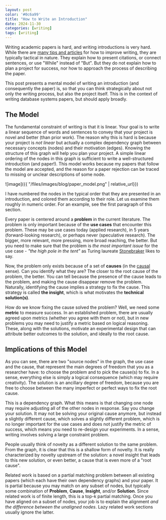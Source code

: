 ```yaml
---
layout: post
color: '#0c6a99'
title: "How to Write an Introduction"
date: 2024-11-30
categories: [writing]
tags: [writing]
---
```



Writing academic papers is hard, and writing introductions is very hard.
While there are [many tips and articles](https://github.com/researchsetup/researchsetup.github.io/wiki/communication#writing)
for how to improve writing, they are typically tactical in nature.   They explain how to present citations, or connect sentences, or use "While" instead of "But".   But they do not explain how to plan a project for success, nor how to approach the process of describing the paper.

This post presents a mental model of writing an introduction (and consequently the paper) is, so that you can think strategically about not only the writing process, but also the project itself.   This is in the context of writing database systems papers, but should apply broadly.


## The Model

The fundamental constraint of writing is that it is linear.   Your goal is to write a linear sequence of words and sentences to convey that your project is novel and better (than prior work).  The reason why this is hard is because your project is _not linear_ but actually a complex dependency graph between necessary concepts (nodes) and their motivation (edges).   Knowing the structure of this graph will help you plan your project.  A simple linear ordering of the nodes in this graph is sufficient to write a well-structured introduction (and paper!).   This model works because my papers that follow the model are accepted, and the reason for a paper rejection can be traced to missing or unclear descriptions of some node.

![image]({{ "/files/images/blog/paper_model.png" | relative_url}})

I have numbered the nodes in the typical order that they are presented in an introduction, and colored them according to their role.  Let us examine them roughly in numeric order.  For an example, see the first paragraph of this section. 

Every paper is centered around a **problem** in the current literature.  The problem is only important because of the **use cases** that encounter this problem.  These may be use cases today (applied research), in 5 years (forward-looking research), or perhaps never (speculative research).  The bigger, more relevant, more pressing, more broad reaching, the better.   But you need to make sure that the problem is _the most important issue_ for the use case - _"the high pole in the tent"_ as Turing laureate [Stonebraker](https://en.wikipedia.org/wiki/Michael_Stonebraker) likes to say.

Now, the problem only exists because of a set of **causes** (in the [causal](https://en.wikipedia.org/wiki/Causal_reasoning) sense).   Can you identify what they are?  The closer to the root cause of the problem, the better.  You can tell because the presence of the cause leads to the problem, and making the cause disappear remove the problem.   Naturally, identifying the cause implies a strategy to fix the cause.  This strategy is called **the insight**, which is what motivates the **technical solution(s)**.

How do we know fixing the cause solved the problem?   Well, we need some **metric** to measure success.   In an established problem, there are usually agreed upon metrics (whether you agree with them or not), but in new problems you may need to justify a metric based on logical reasoning.   These, along with the solutions, motivate an experimental design that can attribute better outcomes to the solution, and ideally to the root cause.

## Implications of this Model

As you can see, there are two "source nodes" in the graph, the use case and the cause, that represent the main degrees of freedom that you as a researcher have: to choose the problem and to pick the cause(s) to fix.  In a sense, everything else is simply a logical consequence (which may require creativity).   The solution is an ancillary degree of freedom, because you are free to choose between the many imperfect or perfect ways to fix the root cause.

This is a dependency graph.  What this means is that changing one node may require adjusting all of the other nodes in response.  Say you change your solution.  It may not be solving your original cause anymore, but instead a slightly different cause, which solves a slightly different problem, which is no longer important for the use cases and does not justify the metric of success, which means you need to re-design your experiments.     In a sense, writing involves solving a large constraint problem.

People usually think of novelty as a different solution to the same problem.  From the graph, it is clear that this is a shallow form of novelty.   It is really characterized by novelty upstream of the solution: a novel insight that leads to this new solution, or even better, a cause that is even more of a "root cause".   

Related work is based on a partial matching problem between all existing papers (which each have their own dependency graphs) and your paper.  It is partial because you may match on any subset of nodes, but typically some combination of **Problem**, **Cause**,  **Insight**, and/or **Solution**.   Since related work is of finite length, this is a top-k partial matching.   Once you have aligned on a subset of nodes, your job is to explain the alignment _and the difference between the unaligned nodes_.     Lazy related work sections usually ignore the latter.


<!--
## Additional Examples

I will use some recent papers from my lab as additional examples.

#### Positive Example: 

#### Negative Example: Kitana




## Related Work


-->